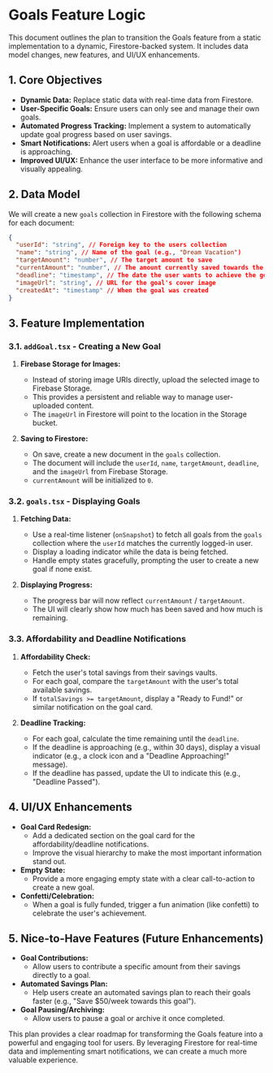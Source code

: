  
# Goals Feature Logic

This document outlines the plan to transition the Goals feature from a static implementation to a dynamic, Firestore-backed system. It includes data model changes, new features, and UI/UX enhancements.

## 1. Core Objectives

-   **Dynamic Data:** Replace static data with real-time data from Firestore.
-   **User-Specific Goals:** Ensure users can only see and manage their own goals.
-   **Automated Progress Tracking:** Implement a system to automatically update goal progress based on user savings.
-   **Smart Notifications:** Alert users when a goal is affordable or a deadline is approaching.
-   **Improved UI/UX:** Enhance the user interface to be more informative and visually appealing.

## 2. Data Model

We will create a new `goals` collection in Firestore with the following schema for each document:

```json
{
  "userId": "string", // Foreign key to the users collection
  "name": "string", // Name of the goal (e.g., "Dream Vacation")
  "targetAmount": "number", // The target amount to save
  "currentAmount": "number", // The amount currently saved towards the goal
  "deadline": "timestamp", // The date the user wants to achieve the goal by
  "imageUrl": "string", // URL for the goal's cover image
  "createdAt": "timestamp" // When the goal was created
}
```

## 3. Feature Implementation

### 3.1. `addGoal.tsx` - Creating a New Goal

1.  **Firebase Storage for Images:**
    -   Instead of storing image URIs directly, upload the selected image to Firebase Storage.
    -   This provides a persistent and reliable way to manage user-uploaded content.
    -   The `imageUrl` in Firestore will point to the location in the Storage bucket.

2.  **Saving to Firestore:**
    -   On save, create a new document in the `goals` collection.
    -   The document will include the `userId`, `name`, `targetAmount`, `deadline`, and the `imageUrl` from Firebase Storage.
    -   `currentAmount` will be initialized to `0`.

### 3.2. `goals.tsx` - Displaying Goals

1.  **Fetching Data:**
    -   Use a real-time listener (`onSnapshot`) to fetch all goals from the `goals` collection where the `userId` matches the currently logged-in user.
    -   Display a loading indicator while the data is being fetched.
    -   Handle empty states gracefully, prompting the user to create a new goal if none exist.

2.  **Displaying Progress:**
    -   The progress bar will now reflect `currentAmount` / `targetAmount`.
    -   The UI will clearly show how much has been saved and how much is remaining.

### 3.3. Affordability and Deadline Notifications

1.  **Affordability Check:**
    -   Fetch the user's total savings from their savings vaults.
    -   For each goal, compare the `targetAmount` with the user's total available savings.
    -   If `totalSavings >= targetAmount`, display a "Ready to Fund!" or similar notification on the goal card.

2.  **Deadline Tracking:**
    -   For each goal, calculate the time remaining until the `deadline`.
    -   If the deadline is approaching (e.g., within 30 days), display a visual indicator (e.g., a clock icon and a "Deadline Approaching!" message).
    -   If the deadline has passed, update the UI to indicate this (e.g., "Deadline Passed").

## 4. UI/UX Enhancements

-   **Goal Card Redesign:**
    -   Add a dedicated section on the goal card for the affordability/deadline notifications.
    -   Improve the visual hierarchy to make the most important information stand out.
-   **Empty State:**
    -   Provide a more engaging empty state with a clear call-to-action to create a new goal.
-   **Confetti/Celebration:**
    -   When a goal is fully funded, trigger a fun animation (like confetti) to celebrate the user's achievement.

## 5. Nice-to-Have Features (Future Enhancements)

-   **Goal Contributions:**
    -   Allow users to contribute a specific amount from their savings directly to a goal.
-   **Automated Savings Plan:**
    -   Help users create an automated savings plan to reach their goals faster (e.g., "Save $50/week towards this goal").
-   **Goal Pausing/Archiving:**
    -   Allow users to pause a goal or archive it once completed.

This plan provides a clear roadmap for transforming the Goals feature into a powerful and engaging tool for users. By leveraging Firestore for real-time data and implementing smart notifications, we can create a much more valuable experience. 